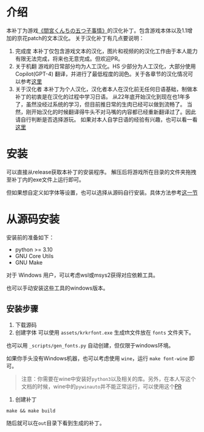 # 介绍
本补丁为游戏[《間宮くんちの五つ子事情》](http://www.cuffs-cube.jp/products/mamiya/)的汉化补丁。包含游戏本体以及1.1增加的京花patch的文本汉化。
关于汉化补丁有几点要说明：
1. 完成度
本补丁仅包含游戏文本的汉化，图片和视频的的汉化工作由于本人能力有限无法完成，将来也无意完成。但欢迎PR。
1. 关于机翻
游戏的日常部分均为人工汉化。HS 少部分为人工汉化，大部分使用 Copilot(GPT-4) 翻译，并进行了最低程度的润色。关于各章节的汉化情况可以参考[这里](./NOTE.md#游戏进度)
1. 关于汉化者
本补丁为个人汉化，汉化者本人在汉化前无任何日语基础，制做本补丁的初衷是在汉化的过程中学习日语。
从22年底开始汉化到现在也1年多了，虽然没经过系统的学习，但目前推日常的生肉已经可以做到流畅了。
当然，刚开始汉化的时候翻译得牛头不对马嘴的内容都已经重新翻译过了。因此请自行判断是否选择游玩。
如果对本人自学日语的经验有兴趣，也可以看一看[这里](./exp.md)

# 安装
可以直接从release获取本补丁的安装程序。
解压后将游戏所在目录的文件夹拖拽至补丁内的exe文件上运行即可。

但如果想自定义如字体等设置，也可以选择从源码自行安装。具体方法参考[这一节](#从源码安装)

# 从源码安装
安装前的准备如下：
- python >= 3.10
- GNU Core Utils
- GNU Make

对于 Windows 用户，可以考虑wsl或msys2获得对应依赖工具。

也可以手动安装这些工具的windows版本。

## 安装步骤
1. 下载源码
1. 创建字体
可以使用 `assets/krkrfont.exe` 生成tft文件放在 `fonts` 文件夹下。

也可以用 `_scripts/gen_fonts.py` 自动创建，但仅限于windows环境。

如果你手头没有Windows机器，也可以考虑使用 `wine`，运行 `make font-wine` 即可。
> 注意：你需要在wine中安装好`python3`以及相关的库。另外，在本人写这个文档的时候，wine中的`pywinauto`并不能正常运行，可以使用这个[PR](https://github.com/pywinauto/pywinauto/pull/1325)

1. 创建补丁
```
make && make build
```

随后就可以在`out`目录下看到生成的补丁。

